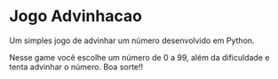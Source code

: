 # Jogo Advinhacao
 Um simples jogo de advinhar um número desenvolvido em Python.

 Nesse game você escolhe um número de 0 a 99, além da dificuldade e tenta advinhar o número.
 Boa sorte!!

